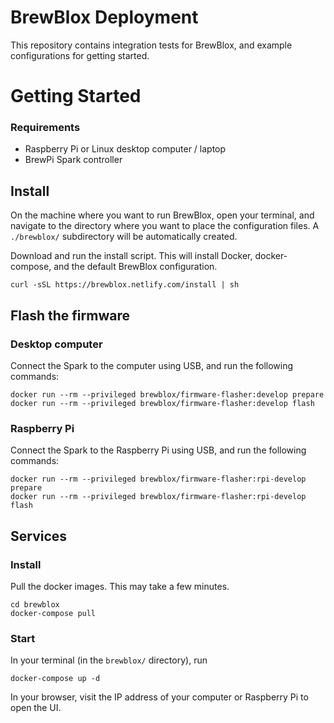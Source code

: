 # BrewBlox Deployment

This repository contains integration tests for BrewBlox, and example configurations for getting started.

# Getting Started

### Requirements

- Raspberry Pi or Linux desktop computer / laptop
- BrewPi Spark controller

## Install

On the machine where you want to run BrewBlox, open your terminal, and navigate to the directory where you want to place the configuration files. A `./brewblox/` subdirectory will be automatically created.

Download and run the install script. This will install Docker, docker-compose, and the default BrewBlox configuration.

```
curl -sSL https://brewblox.netlify.com/install | sh
```

## Flash the firmware

### Desktop computer

Connect the Spark to the computer using USB, and run the following commands:

```
docker run --rm --privileged brewblox/firmware-flasher:develop prepare
docker run --rm --privileged brewblox/firmware-flasher:develop flash
```

### Raspberry Pi

Connect the Spark to the Raspberry Pi using USB, and run the following commands:

```
docker run --rm --privileged brewblox/firmware-flasher:rpi-develop prepare
docker run --rm --privileged brewblox/firmware-flasher:rpi-develop flash
```

## Services

### Install

Pull the docker images. This may take a few minutes.

```
cd brewblox
docker-compose pull
```

### Start

In your terminal (in the `brewblox/` directory), run

```
docker-compose up -d
```

In your browser, visit the IP address of your computer or Raspberry Pi to open the UI.
